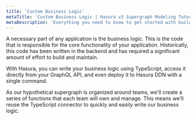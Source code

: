 ```yaml
---
title: 'Custom Business Logic'
metaTitle: 'Custom Business Logic | Hasura v3 Supergraph Modeling Tutorial'
metaDescription: 'Everything you need to know to get started with building your supergraph.'
---
```


A necessary part of any application is the business logic. This is the code that is responsible for the core
functionality of your application. Historically, this code has been written in the backend and has required a
significant amount of effort to build and maintain.

With Hasura, you can write your business logic using TypeScript, access it directly from your GraphQL API, and even
deploy it to Hasura DDN with a single command.

As our hypothetical supergraph is organized around teams, we'll create a series of functions that each team will own and
manage. This means we'll reuse the TypeScript connector to quickly and easily write our business logic.
